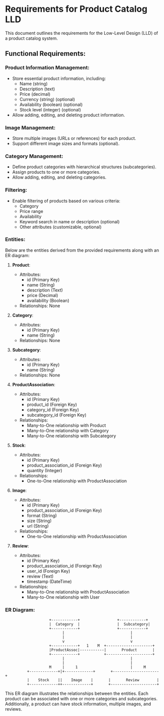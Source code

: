 # Requirements for Product Catalog LLD

This document outlines the requirements for the Low-Level Design (LLD) of a product catalog system.

## Functional Requirements:

### Product Information Management:

- Store essential product information, including:
  - Name (string)
  - Description (text)
  - Price (decimal)
  - Currency (string) (optional)
  - Availability (boolean) (optional)
  - Stock level (integer) (optional)
- Allow adding, editing, and deleting product information.

### Image Management:

- Store multiple images (URLs or references) for each product.
- Support different image sizes and formats (optional).

### Category Management:

- Define product categories with hierarchical structures (subcategories).
- Assign products to one or more categories.
- Allow adding, editing, and deleting categories.

### Filtering:

- Enable filtering of products based on various criteria:
  - Category
  - Price range
  - Availability
  - Keyword search in name or description (optional)
  - Other attributes (customizable, optional)


### Entities:

Below are the entities derived from the provided requirements along with an ER diagram:

1. **Product**:
   - Attributes:
     - id (Primary Key)
     - name (String)
     - description (Text)
     - price (Decimal)
     - availability (Boolean)
   - Relationships: None

2. **Category**:
   - Attributes:
     - id (Primary Key)
     - name (String)
   - Relationships: None

3. **Subcategory**:
   - Attributes:
     - id (Primary Key)
     - name (String)
   - Relationships: None

4. **ProductAssociation**:
   - Attributes:
     - id (Primary Key)
     - product_id (Foreign Key)
     - category_id (Foreign Key)
     - subcategory_id (Foreign Key)
   - Relationships:
     - Many-to-One relationship with Product
     - Many-to-One relationship with Category
     - Many-to-One relationship with Subcategory

5. **Stock**:
   - Attributes:
     - id (Primary Key)
     - product_association_id (Foreign Key)
     - quantity (Integer)
   - Relationships:
     - One-to-One relationship with ProductAssociation

6. **Image**:
   - Attributes:
     - id (Primary Key)
     - product_association_id (Foreign Key)
     - format (String)
     - size (String)
     - url (String)
   - Relationships:
     - One-to-One relationship with ProductAssociation

7. **Review**:
   - Attributes:
     - id (Primary Key)
     - product_association_id (Foreign Key)
     - user_id (Foreign Key)
     - review (Text)
     - timestamp (DateTime)
   - Relationships:
     - Many-to-One relationship with ProductAssociation
     - Many-to-One relationship with User

### ER Diagram:

```
                    +------------+                 +------------+
                    |  Category  |                 |  Subcategory|
                    +------------+                 +------------+
                          |                              |
                          |                              |
                          v                              v
                    +------------+   1    M  +---------------------+
                    |ProductAssoc|-----------|       Product       |
                    +------------+           +---------------------+
                          |                              |
                          |                              |
                    M     |     1                        |     M
          +-------------+|+-------------+       +---------------------+
          |    Stock    ||    Image    |       |       Review        |
          +-------------++-------------+       +---------------------+
```

This ER diagram illustrates the relationships between the entities. Each product can be associated with one or more categories and subcategories. Additionally, a product can have stock information, multiple images, and reviews.
